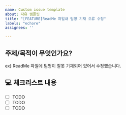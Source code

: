```yaml
---
name: Custom issue template
about: 자유 템플릿
title: "[FEATURE]ReadMe 파일내 팀명 기재 오류 수정"
labels: "⚙chore"
assignees: ''

---
```


##  주제/목적이 무엇인가요?
ex) ReadMe 파일에 팀명이 잘못 기재되어 있어서 수정했습니다.


## 💻 체크리스트 내용
- [ ] TODO
- [ ] TODO
- [ ] TODO
